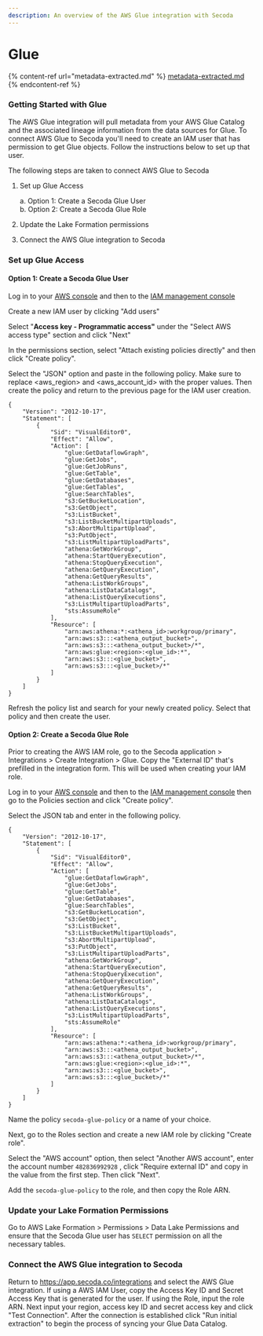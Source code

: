 ```yaml
---
description: An overview of the AWS Glue integration with Secoda
---
```


# Glue

{% content-ref url="metadata-extracted.md" %}
[metadata-extracted.md](metadata-extracted.md)
{% endcontent-ref %}

### Getting Started with Glue&#x20;

The AWS Glue integration will pull metadata from your AWS Glue Catalog and the associated lineage information from the data sources for Glue. To connect AWS Glue to Secoda you'll need to create an IAM user that has permission to get Glue objects. Follow the instructions below to set up that user.

The following steps are taken to connect AWS Glue to Secoda

1.  Set up Glue Access

    a. Option 1: Create a Secoda Glue User\
    b. Option 2: Create a Secoda Glue Role&#x20;
2. Update the Lake Formation permissions
3. Connect the AWS Glue integration to Secoda

### Set up Glue Access

#### Option 1: Create a Secoda Glue User

Log in to your [AWS console](https://us-east-1.console.aws.amazon.com/console/home?region=us-east-1) and then to the [IAM management console](https://us-east-1.console.aws.amazon.com/iamv2/home?region=us-east-1#/home)

Create a new IAM user by clicking "Add users"

Select "**Access key - Programmatic access"** under the "Select AWS access type" section and click "Next"

In the permissions section, select "Attach existing policies directly" and then click "Create policy".

Select the "JSON" option and paste in the following policy. Make sure to replace \<aws\_region> and \<aws\_account\_id> with the proper values. Then create the policy and return to the previous page for the IAM user creation.

```
{
    "Version": "2012-10-17",
    "Statement": [
        {
            "Sid": "VisualEditor0",
            "Effect": "Allow",
            "Action": [
                "glue:GetDataflowGraph",
                "glue:GetJobs",
                "glue:GetJobRuns",
                "glue:GetTable",
                "glue:GetDatabases",
                "glue:GetTables",
                "glue:SearchTables",
                "s3:GetBucketLocation",
                "s3:GetObject",
                "s3:ListBucket",
                "s3:ListBucketMultipartUploads",
                "s3:AbortMultipartUpload",
                "s3:PutObject",
                "s3:ListMultipartUploadParts",
                "athena:GetWorkGroup",
                "athena:StartQueryExecution",
                "athena:StopQueryExecution",
                "athena:GetQueryExecution",
                "athena:GetQueryResults",
                "athena:ListWorkGroups",
                "athena:ListDataCatalogs",
                "athena:ListQueryExecutions",
                "s3:ListMultipartUploadParts",
                "sts:AssumeRole"
            ],
            "Resource": [
                "arn:aws:athena:*:<athena_id>:workgroup/primary",
                "arn:aws:s3:::<athena_output_bucket>",
                "arn:aws:s3:::<athena_output_bucket>/*",
                "arn:aws:glue:<region>:<glue_id>:*",
                "arn:aws:s3:::<glue_bucket>",
                "arn:aws:s3:::<glue_bucket>/*"
            ]
        }
    ]
}
```

Refresh the policy list and search for your newly created policy. Select that policy and then create the user.&#x20;

#### Option 2: Create a Secoda Glue Role

Prior to creating the AWS IAM role, go to the Secoda application > Integrations > Create Integration > Glue. Copy the "External ID" that's prefilled in the integration form. This will be used when creating your IAM role.

Log in to your [AWS console](https://us-east-1.console.aws.amazon.com/console/home?region=us-east-1) and then to the [IAM management console](https://us-east-1.console.aws.amazon.com/iamv2/home?region=us-east-1#/home) then go to the Policies section and click "Create policy".&#x20;

Select the JSON tab and enter in the following policy.&#x20;

```
{
    "Version": "2012-10-17",
    "Statement": [
        {
            "Sid": "VisualEditor0",
            "Effect": "Allow",
            "Action": [
                "glue:GetDataflowGraph",
                "glue:GetJobs",
                "glue:GetTable",
                "glue:GetDatabases",
                "glue:SearchTables",
                "s3:GetBucketLocation",
                "s3:GetObject",
                "s3:ListBucket",
                "s3:ListBucketMultipartUploads",
                "s3:AbortMultipartUpload",
                "s3:PutObject",
                "s3:ListMultipartUploadParts",
                "athena:GetWorkGroup",
                "athena:StartQueryExecution",
                "athena:StopQueryExecution",
                "athena:GetQueryExecution",
                "athena:GetQueryResults",
                "athena:ListWorkGroups",
                "athena:ListDataCatalogs",
                "athena:ListQueryExecutions",
                "s3:ListMultipartUploadParts",
                "sts:AssumeRole"
            ],
            "Resource": [
                "arn:aws:athena:*:<athena_id>:workgroup/primary",
                "arn:aws:s3:::<athena_output_bucket>",
                "arn:aws:s3:::<athena_output_bucket>/*",
                "arn:aws:glue:<region>:<glue_id>:*",
                "arn:aws:s3:::<glue_bucket>",
                "arn:aws:s3:::<glue_bucket>/*"
            ]
        }
    ]
}
```

Name the policy `secoda-glue-policy` or a name of your choice.

Next, go to the Roles section and create a new IAM role by clicking "Create role".

Select the "AWS account" option, then select "Another AWS account", enter the account number `482836992928` , click "Require external ID" and copy in the value from the first step. Then click "Next".

Add the `secoda-glue-policy` to the role, and then copy the Role ARN.

### Update your Lake Formation Permissions

Go to AWS Lake Formation > Permissions > Data Lake Permissions and ensure that the Secoda Glue user has `SELECT` permission on all the necessary tables.

### Connect the AWS Glue integration to Secoda

Return to https://app.secoda.co/integrations and select the AWS Glue integration. If using a AWS IAM User, copy the Access Key ID and Secret Access Key that is generated for the user. If using the Role, input the role ARN. Next input your region, access key ID and secret access key and click "Test Connection". After the connection is established click "Run initial extraction" to begin the process of syncing your Glue Data Catalog.&#x20;
